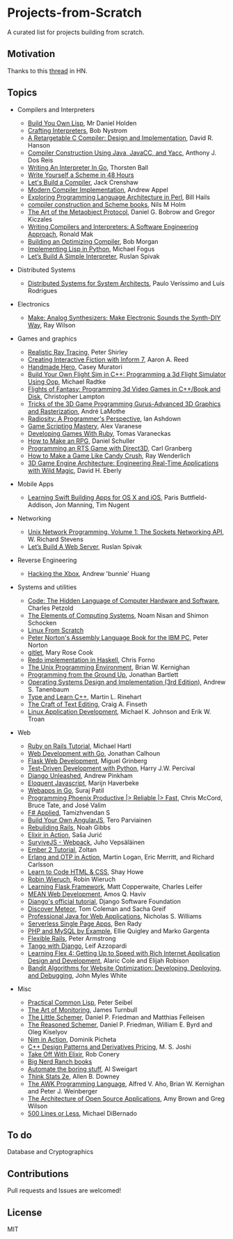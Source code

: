 # Projects-from-Scratch
A curated list for projects building from scratch.

## Motivation
Thanks to this [thread](https://news.ycombinator.com/item?id=13660086) in HN.

## Topics

* Compilers and Interpreters
   * [Build You Own Lisp](http://www.buildyourownlisp.com/), Mr Daniel Holden
   * [Crafting Interpreters](http://www.craftinginterpreters.com/), Bob Nystrom
   * [A Retargetable C Compiler: Design and Implementation](https://www.amazon.com/Retargetable-Compiler-Design-Implementation/dp/0805316701), David R. Hanson
   * [Compiler Construction Using Java, JavaCC, and Yacc](https://www.amazon.com/Compiler-Construction-Using-Java-JavaCC/dp/0470949597), Anthony J. Dos Reis
   * [Writing An Interpreter In Go](https://interpreterbook.com/), Thorsten Ball
   * [Write Yourself a Scheme in 48 Hours](https://en.wikibooks.org/wiki/Write_Yourself_a_Scheme_in_48_Hours)
   * [Let's Build a Compiler](http://compilers.iecc.com/crenshaw/), Jack Crenshaw
   * [Modern Compiler Implementation](https://www.cs.princeton.edu/~appel/modern/), Andrew Appel
   * [Exploring Programming Language Architecture in Perl](http://www.billhails.net/Book/front.html), Bill Hails
   * [compiler construction and Scheme books](http://t3x.org/index.html), Nils M Holm
   * [The Art of the Metaobject Protocol](https://www.amazon.com/Art-Metaobject-Protocol-Gregor-Kiczales/dp/0262610744), Daniel G. Bobrow and Gregor Kiczales
   * [Writing Compilers and Interpreters: A Software Engineering Approach](https://www.amazon.com/Writing-Compilers-Interpreters-Software-Engineering/dp/0470177071), Ronald Mak
   * [Building an Optimizing Compiler](https://www.amazon.com/Building-Optimizing-Compiler-Bob-Morgan/dp/155558179X), Bob Morgan
   * [Implementing Lisp in Python](http://fogus.me/fun/lithp/), Michael Fogus
   * [Let’s Build A Simple Interpreter](https://ruslanspivak.com/lsbasi-part1/), Ruslan Spivak
   
* Distributed Systems
   * [Distributed Systems for System Architects](http://www.springer.com/us/book/9780792372660), Paulo Veríssimo and Luís Rodrigues
   
* Electronics
   * [Make: Analog Synthesizers: Make Electronic Sounds the Synth-DIY Way](https://www.amazon.com/Make-Analog-Synthesizers-Electronic-Synth-DIY/dp/1449345220), Ray Wilson
   
* Games and graphics
   * [Realistic Ray Tracing](https://www.amazon.com/Realistic-Tracing-Second-Peter-Shirley/dp/1568814615), Peter Shirley
   * [Creating Interactive Fiction with Inform 7](http://inform7.textories.com/), Aaron A. Reed
   * [Handmade Hero](https://handmadehero.org/), Casey Muratori
   * [Build Your Own Flight Sim in C++: Programming a 3d Flight Simulator Using Oop](https://www.amazon.com/Build-Your-Own-Flight-Sim/dp/1571690220), Michael Radtke
   * [Flights of Fantasy: Programming 3d Video Games in C++/Book and Disk](https://www.amazon.com/Flights-Fantasy-Programming-Video-Games/dp/1878739182/), Christopher Lampton
   * [Tricks of the 3D Game Programming Gurus-Advanced 3D Graphics and Rasterization](https://www.amazon.com/Tricks-Programming-Gurus-Advanced-Graphics-Rasterization/dp/0672318350), André LaMothe
   * [Radiosity: A Programmer's Perspective](http://www.helios32.com/resources.htm), Ian Ashdown
   * [Game Scripting Mastery](https://books.google.ca/books/about/Game_Scripting_Mastery.html?id=q5jdl_LLreMC), Alex Varanese
   * [Developing Games With Ruby](https://leanpub.com/developing-games-with-ruby/read), Tomas Varaneckas
   * [How to Make an RPG](https://howtomakeanrpg.com/), Daniel Schuller
   * [Programming an RTS Game with Direct3D](https://books.google.com.com/books/about/Programming_an_RTS_Game_with_Direct3D.html?id=jVkmAQAACAAJ&redir_esc=y), Carl Granberg
   * [How to Make a Game Like Candy Crush](https://www.raywenderlich.com/66877/how-to-make-a-game-like-candy-crush-part-1), Ray Wenderlich
   * [3D Game Engine Architecture: Engineering Real-Time Applications with Wild Magic](https://www.amazon.com/Game-Engine-Architecture-Engineering-Applications/dp/012229064X), David H. Eberly
   
* Mobile Apps
   * [Learning Swift Building Apps for OS X and iOS](http://shop.oreilly.com/product/0636920045946.do), Paris Buttfield-Addison, Jon Manning, Tim Nugent
   
* Networking
   * [Unix Network Programming, Volume 1: The Sockets Networking API](https://www.amazon.com/Unix-Network-Programming-Sockets-Networking/dp/0131411551), W. Richard Stevens
   * [Let’s Build A Web Server](https://ruslanspivak.com/lsbaws-part1/), Ruslan Spivak
   
* Reverse Engineering
   * [Hacking the Xbox](http://hackingthexbox.com/), Andrew 'bunnie' Huang

* Systems and utilities
   * [Code: The Hidden Language of Computer Hardware and Software](http://www.charlespetzold.com/code/), Charles Petzold
   * [The Elements of Computing Systems](http://www.nand2tetris.org/), Noam Nisan and Shimon Schocken
   * [Linux From Scratch](http://www.linuxfromscratch.org/)
   * [Peter Norton's Assembly Language Book for the IBM PC](https://www.amazon.com/Peter-Nortons-Assembly-Language-Book/dp/0136619010), Peter Norton
   * [gitlet](https://github.com/maryrosecook/gitlet), Mary Rose Cook
   * [Redo implementation in Haskell](https://github.com/jekor/redo), Chris Forno
   * [The Unix Programming Environment](https://www.amazon.com/Unix-Programming-Environment-Prentice-Hall-Software/dp/013937681X), Brian W. Kernighan
   * [Programming from the Ground Up](https://www.amazon.com/Programming-Ground-Up-Jonathan-Bartlett/dp/0975283847), Jonathan Bartlett
   * [Operating Systems Design and Implementation (3rd Edition)](https://www.amazon.com/Operating-Systems-Design-Implementation-3rd/dp/0131429388), Andrew S. Tanenbaum
   * [Type and Learn C++](https://www.amazon.co.uk/Type-Learn-learn-programming/dp/1568843100), Martin L. Rinehart
   * [The Craft of Text Editing](https://www.finseth.com/craft/), Craig A. Finseth
   * [Linux Application Development](http://www.danlj.org/lad/), Michael K. Johnson and Erik W. Troan
   
* Web
   * [Ruby on Rails Tutorial](https://www.railstutorial.org/), Michael Hartl
   * [Web Development with Go](https://www.usegolang.com), Jonathan Calhoun
   * [Flask Web Development](https://flaskbook.com/), Miguel Grinberg
   * [Test-Driven Development with Python](http://www.obeythetestinggoat.com/), Harry J.W. Percival
   * [Django Unleashed](https://django-unleashed.com/), Andrew Pinkham
   * [Eloquent Javascript](http://eloquentjavascript.net/), Marijn Haverbeke
   * [Webapps in Go](https://github.com/thewhitetulip/web-dev-golang-anti-textbook/), Suraj Patil
   * [Programming Phoenix Productive |> Reliable |> Fast](https://pragprog.com/book/phoenix/programming-phoenix), Chris McCord, Bruce Tate, and José Valim
   * [F# Applied](http://products.tamizhvendan.in/fsharp-applied/), Tamizhvendan S
   * [Build Your Own AngularJS](https://teropa.info/build-your-own-angular/), Tero Parviainen
   * [Rebuilding Rails](http://rebuilding-rails.com/), Noah Gibbs
   * [Elixir in Action](https://www.amazon.com/Elixir-Action-scaron-Juri-cacute/dp/161729201X), Saša Jurić
   * [SurviveJS - Webpack](https://survivejs.com/), Juho Vepsäläinen
   * [Ember 2 Tutorial](http://yoember.com/), Zoltan
   * [Erlang and OTP in Action](https://www.manning.com/books/erlang-and-otp-in-action), Martin Logan, Eric Merritt, and Richard Carlsson
   * [Learn to Code HTML & CSS](http://learn.shayhowe.com/html-css/), Shay Howe
   * [Robin Wieruch](https://github.com/rwieruch/the-road-to-learn-react), Robin Wieruch
   * [Learning Flask Framework](https://www.packtpub.com/web-development/learning-flask-framework), Matt Copperwaite, Charles Leifer
   * [MEAN Web Development](https://www.amazon.de/MEAN-Web-Development-Amos-Haviv/dp/1783983280), Amos Q. Haviv
   * [Django's official tutorial](https://docs.djangoproject.com/en/1.10/intro/tutorial01/), Django Software Foundation
   * [Discover Meteor](https://www.discovermeteor.com/), Tom Coleman and Sacha Greif
   * [Professional Java for Web Applications](https://www.amazon.com/Professional-Java-Applications-Nicholas-Williams/dp/1118656466), Nicholas S. Williams
   * [Serverless Single Page Apps](https://pragprog.com/book/brapps/serverless-single-page-apps), Ben Rady
   * [PHP and MySQL by Example](https://www.amazon.com/PHP-MySQL-Example-Ellie-Quigley/dp/0131875086), Ellie Quigley and Marko Gargenta
   * [Flexible Rails](https://www.manning.com/books/flexible-rails), Peter Armstrong 
   * [Tango with Django](http://www.tangowithdjango.com/), Leif Azzopardi
   * [Learning Flex 4: Getting Up to Speed with Rich Internet Application Design and Development](https://www.amazon.com/d/0596805632), Alaric Cole and Elijah Robison
   * [Bandit Algorithms for Website Optimization: Developing, Deploying, and Debugging](https://www.amazon.com/Bandit-Algorithms-Website-Optimization-Developing/dp/1449341330), John Myles White
   
* Misc
   * [Practical Common Lisp](http://www.gigamonkeys.com/book/), Peter Seibel
   * [The Art of Monitoring](https://www.artofmonitoring.com/), James Turnbull
   * [The Little Schemer](https://mitpress.mit.edu/books/little-schemer), Daniel P. Friedman and Matthias Felleisen
   * [The Reasoned Schemer](https://mitpress.mit.edu/books/reasoned-schemer), Daniel P. Friedman, William E. Byrd and Oleg Kiselyov
   * [Nim in Action](https://www.manning.com/books/nim-in-action?a_aid=niminaction&a_bid=78a27e81), Dominik Picheta
   * [C++ Design Patterns and Derivatives Pricing](https://www.amazon.com/Patterns-Derivatives-Pricing-Mathematics-Finance/dp/0521721628), M. S. Joshi
   * [Take Off With Elixir](https://bigmachine.io/products/take-off-with-elixir/), Rob Conery
   * [Big Nerd Ranch books](https://www.bignerdranch.com/books/)
   * [Automate the boring stuff](https://automatetheboringstuff.com/), Al Sweigart
   * [Think Stats 2e](http://greenteapress.com/wp/think-stats-2e/), Allen B. Downey
   * [The AWK Programming Language](https://www.amazon.com/AWK-Programming-Language-Alfred-Aho/dp/020107981X), Alfred V. Aho, Brian W. Kernighan and Peter J. Weinberger 
   * [The Architecture of Open Source Applications](https://www.aosabook.org/en/index.html), Amy Brown and Greg Wilson
   * [500 Lines or Less](https://www.aosabook.org/en/index.html), Michael DiBernado

## To do
Database and Cryptographics

## Contributions
Pull requests and Issues are welcomed!

## License
MIT
